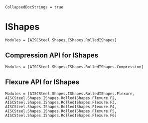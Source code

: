```@meta
CollapsedDocStrings = true
```

# IShapes

```@autodocs
Modules = [AISCSteel.Shapes.IShapes.RolledIShapes]
```

## Compression API for IShapes

```@autodocs
Modules = [AISCSteel.Shapes.IShapes.RolledIShapes.Compression]
```

## Flexure API for IShapes

```@autodocs
Modules = [AISCSteel.Shapes.IShapes.RolledIShapes.Flexure,
AISCSteel.Shapes.IShapes.RolledIShapes.Flexure.F2, AISCSteel.Shapes.IShapes.RolledIShapes.Flexure.F3, AISCSteel.Shapes.IShapes.RolledIShapes.Flexure.F4, AISCSteel.Shapes.IShapes.RolledIShapes.Flexure.F5, AISCSteel.Shapes.IShapes.RolledIShapes.Flexure.F6]
```